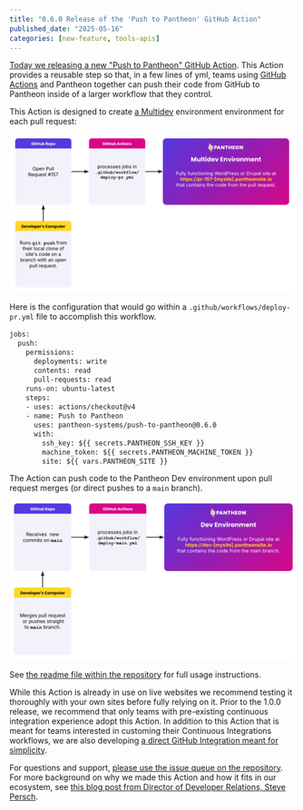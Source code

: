 ```yaml
---
title: "0.6.0 Release of the 'Push to Pantheon' GitHub Action"
published_date: "2025-05-16"
categories: [new-feature, tools-apis]
---
```



[Today we releasing a new "Push to Pantheon" GitHub Action](https://github.com/pantheon-systems/push-to-pantheon).
This Action provides a reusable step so that, in a few lines of yml, teams using [GitHub Actions](https://github.com/features/actions) and Pantheon together can push their code from GitHub to Pantheon inside of a larger workflow that they control.

This Action is designed to create [a Multidev](https://docs.pantheon.io/guides/multidev) environment environment for each pull request:

![Deploying a PR to a Pantheon Multidev](../images/github-action/diagram--deploying-pr.png)

Here is the configuration that would go within a `.github/workflows/deploy-pr.yml` file to accomplish this workflow.

```
jobs:
  push:
    permissions:
      deployments: write
      contents: read
      pull-requests: read
    runs-on: ubuntu-latest
    steps:
    - uses: actions/checkout@v4
    - name: Push to Pantheon
      uses: pantheon-systems/push-to-pantheon@0.6.0
      with:
        ssh_key: ${{ secrets.PANTHEON_SSH_KEY }}
        machine_token: ${{ secrets.PANTHEON_MACHINE_TOKEN }}
        site: ${{ vars.PANTHEON_SITE }}
```

The Action can push code to the Pantheon Dev environment upon pull request merges (or direct pushes to a `main` branch).

![Deploying main to Pantheon](../images/github-action/diagram--pushing-main.png)

See [the readme file within the repository](https://github.com/pantheon-systems/push-to-pantheon) for full usage instructions.

While this Action is already in use on live websites we recommend testing it thoroughly with your own sites before fully relying on it.
Prior to the 1.0.0 release, we recommend that only teams with pre-existing continuous integration experience adopt this Action.
In addition to this Action that is meant for teams interested in customing their Continuous Integrations workflows, we are also developing [a direct GitHub Integration meant for simplicity](/release-notes/2025/05/github-application).

For questions and support, [please use the issue queue on the repository](https://github.com/pantheon-systems/push-to-pantheon/issues).
For more background on why we made this Action and how it fits in our ecosystem, see [this blog post from Director of Developer Relations, Steve Persch](http://www.pantheon.io/blog/github-action).
